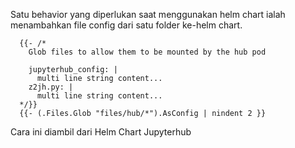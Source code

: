 Satu behavior yang diperlukan saat menggunakan helm chart ialah menambahkan file config dari satu folder ke-helm chart.

```
  {{- /*
    Glob files to allow them to be mounted by the hub pod

    jupyterhub_config: |
      multi line string content...
    z2jh.py: |
      multi line string content...
  */}}
  {{- (.Files.Glob "files/hub/*").AsConfig | nindent 2 }}
```

Cara ini diambil dari Helm Chart Jupyterhub